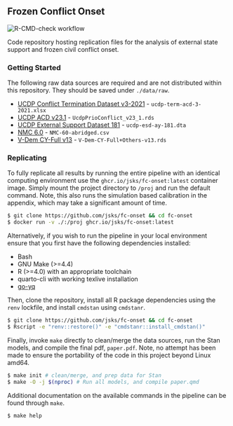 Frozen Conflict Onset
---

![R-CMD-check workflow](https://github.com/jsks/fc-onset/actions/workflows/R-CMD-check.yml/badge.svg)

Code repository hosting replication files for the analysis of external state support and frozen civil conflict onset.

### Getting Started

The following raw data sources are required and are not distributed within this repository. They should be saved under `./data/raw`.

- [UCDP Conflict Termination Dataset v3-2021](https://ucdp.uu.se/downloads/index.html#termination) - `ucdp-term-acd-3-2021.xlsx`
- [UCDP ACD v23.1](https://ucdp.uu.se/downloads/index.html#armedconflict) - `UcdpPrioConflict_v23_1.rds`
- [UCDP External Support Dataset 181](https://ucdp.uu.se/downloads/index.html#externalsupport) - `ucdp-esd-ay-181.dta`
- [NMC 6.0](https://correlatesofwar.org/data-sets/national-material-capabilities)  - `NMC-60-abridged.csv`
- [V-Dem CY-Full v13](https://v-dem.net) - `V-Dem-CY-Full+Others-v13.rds`

### Replicating

To fully replicate all results by running the entire pipeline with an identical computing environment use the `ghcr.io/jsks/fc-onset:latest` container image. Simply mount the project directory to `/proj` and run the default command. Note, this also runs the simulation based calibration in the appendix, which may take a significant amount of time.

```sh
$ git clone https://github.com/jsks/fc-onset && cd fc-onset
$ docker run -v ./:/proj ghcr.io/jsks/fc-onset:latest
```

Alternatively, if you wish to run the pipeline in your local environment ensure that you first have the following dependencies installed:

- Bash
- GNU Make (>=4.4)
- R (>=4.0) with an appropriate toolchain
- quarto-cli with working texlive installation
- [go-yq](https://github.com/mikefarah/yq)

Then, clone the repository, install all R package dependencies using the `renv` lockfile, and install `cmdstan` using `cmdstanr`.

```sh
$ git clone https://github.com/jsks/fc-onset && cd fc-onset
$ Rscript -e "renv::restore()" -e "cmdstanr::install_cmdstan()"
```

Finally, invoke `make` directly to clean/merge the data sources, run the Stan models, and compile the final pdf, `paper.pdf`. Note, no attempt has been made to ensure the portability of the code in this project beyond Linux amd64.

```sh
$ make init # clean/merge, and prep data for Stan
$ make -O -j $(nproc) # Run all models, and compile paper.qmd
```

Additional documentation on the available commands in the pipeline can be found through `make`.

```sh
$ make help
```
